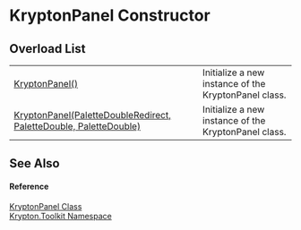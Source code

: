 # KryptonPanel Constructor


## Overload List
<table>
<tr>
<td><a href="dc295fa2-bf86-202a-a94b-4af04827850e.md">KryptonPanel()</a></td>
<td>Initialize a new instance of the KryptonPanel class.</td></tr>
<tr>
<td><a href="5f0c9d03-c5f9-02b4-2dd7-7d855973b6e6.md">KryptonPanel(PaletteDoubleRedirect, PaletteDouble, PaletteDouble)</a></td>
<td>Initialize a new instance of the KryptonPanel class.</td></tr>
</table>

## See Also


#### Reference
<a href="db01fa72-e272-89bc-b720-8eb9d57870c9.md">KryptonPanel Class</a>  
<a href="79d2eac2-21f4-54ff-7552-b20c33c30600.md">Krypton.Toolkit Namespace</a>  
